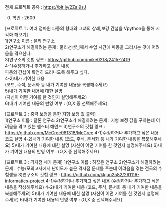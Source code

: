 전체 프로젝트 공유 : https://bit.ly/2ZaI9sJ

0. 학번 : 2609

[프로젝트 1 : 여러 점파원 파동의 형태와 그떄의 상쇄,보강 간섭을 Vpython을 통해 시각화 해보기]<br>
1)연구소 이름 : 물리 연구소<br>
2)연구소가 해결하려는 문제 : 물리선생님께서  수업 시간에 파동을 그리시는 것에 어려움을 겪으신다.<br>
3)연구소의 깃헙 링크 : https://github.com/mike0218/2415-2419<br>
4-1)수정하거나 추가하고 싶은 내용<br>
파동의 간섭이 확연히 드러나도록 해주고 싶다.<br>
4-2)내가 기여한 내용<br>
(코드, 주석, 문서화 등 내가 기여한 내용을 복붙해주세요)<br>
5)내가 기여한 내용에 대한 설명<br>
(자신이 어떤 기여를 한 것인지 설명해주세요)<br>
6)내가 기여한 내용의 반영 여부 : (O,X 중 선택해주세요)<br>

[프로젝트 2 : 중력 보정을 통한 지형 보정 값 출력]<br>
1)연구소 이름 : 탈론 연구소
2)연구소가 해결하려는 문제 : 지형 보정 값을  구하는데 어려움을 겪고 있는 햄스터 해먼드
3)연구소의 깃헙 링크 : https://github.com/McCree081318/McCree
4-1)수정하거나 추가하고 싶은 내용
코드 설명
4-2)내가 기여한 내용
(코드, 주석, 문서화 등 내가 기여한 내용을 복붙해주세요)
5)내가 기여한 내용에 대한 설명
(자신이 어떤 기여를 한 것인지 설명해주세요)
6)내가 기여한 내용의 반영 여부 : (O,X 중 선택해주세요)

[프로젝트 3 : 격자점 세기 문제]
1)연구소 이름 : 하찮은 연구소
2)연구소가 해결하려는 문제 : 수능/모의고사에서 난이도가 높은 격자점 문제를 푸는데 어려움을 겪는 전국의 수험생들
3)연구소의 깃헙 링크 : https://github.com/kkjun2582/261116-informatics-project
4-1)수정하거나 추가하고 싶은 내용
(수정하거나 추가하고 싶은 내용을 작성해주세요)
4-2)내가 기여한 내용
(코드, 주석, 문서화 등 내가 기여한 내용을 복붙해주세요)
5)내가 기여한 내용에 대한 설명
(자신이 어떤 기여를 한 것인지 설명해주세요)
6)내가 기여한 내용의 반영 여부 : (O,X 중 선택해주세요)
